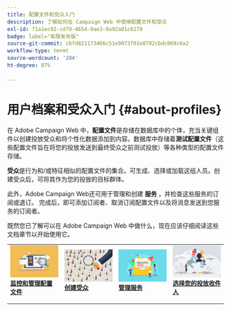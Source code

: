 ```yaml
---
title: 配置文件和受众入门
description: 了解如何在 Campaign Web 中使用配置文件和受众
exl-id: 71a1ec92-cd79-4654-9ae3-9a92a01c6279
badge: label="有限发布版"
source-git-commit: cbfd821173466c51e9073f01e8792cbdc069c6a2
workflow-type: tm+mt
source-wordcount: '204'
ht-degree: 87%

---
```


# 用户档案和受众入门 {#about-profiles}

在 Adobe Campaign Web 中，**配置文件**&#x200B;是存储在数据库中的个体，充当关键组件以创建投放受众和将个性化数据添加到内容。数据库中存储着&#x200B;**测试配置文件**（这些配置文件旨在将您的投放发送到最终受众之前测试投放）等各种类型的配置文件存储。

**受众**&#x200B;是行为和/或特征相似的配置文件的集合。可生成、选择或加载这组人员。创建受众后，可将其作为您的投放的目标群体。

此外，Adobe Campaign Web还可用于管理和创建 **服务** ，并检查这些服务的订阅或退订。 完成后，即可添加订阅者、取消订阅配置文件以及将消息发送到您服务的订阅者。

既然您已了解可以在 Adobe Campaign Web 中做什么，现在应该仔细阅读这些文档章节以开始使用它。

<table style="table-layout:fixed"><tr style="border: 0;">
<td>
<a href="about-recipients.md">
<img src="../assets/do-not-localize/profiles-audiences-profile.png">
</a>
<div>
<a href="about-recipients.md"><strong>监控和管理配置文件</strong></a>
</div>
<p>
</td>
<td>
<a href="create-audience.md">
<img alt="潜在客户" src="../assets/do-not-localize/profiles-audiences-audience.png">
</a>
<div><a href="create-audience.md"><strong>创建受众</strong>
</div>
<p>
</td>
<td>
<a href="manage-services.md">
<img alt="不常见" src="../assets/do-not-localize/profiles-audiences-service.png">
</a>
<div>
<a href="manage-services.md"><strong>管理服务</strong></a>
</div>
<p></td>
<td>
<a href="add-audience.md">
<img alt="不常见" src="../assets/do-not-localize/profiles-audiences-deliveries.png">
</a>
<div>
<a href="add-audience.md"><strong>选择您的投放收件人</strong></a>
</div>
<p></td>
</tr></table>
